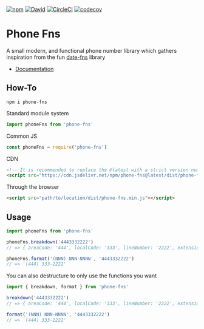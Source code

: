 [![npm](https://img.shields.io/npm/v/phone-fns.svg?style=flat-square)](https://www.npmjs.com/package/phone-fns)
[![David](https://img.shields.io/david/dhershman1/phone-fns.svg?style=flat-square)](https://david-dm.org/dhershman1/phone-fns)
[![CircleCI](https://circleci.com/gh/dhershman1/phone-fns.svg?style=svg)](https://circleci.com/gh/dhershman1/phone-fns)
[![codecov](https://codecov.io/gh/dhershman1/phone-fns/branch/master/graph/badge.svg)](https://codecov.io/gh/dhershman1/phone-fns)

# Phone Fns

A small modern, and functional phone number library which gathers inspiration from the fun [date-fns](https://github.com/date-fns/date-fns) library

- [Documentation](https://phone-fns.dusty.codes/)

## How-To

`npm i phone-fns`

Standard module system

```js
import phoneFns from 'phone-fns'
```

Common JS

```js
const phoneFns = require('phone-fns')
```

CDN

```html
<!-- It is recommended to replace the @latest with a strict version number for production -->
<script src="https://cdn.jsdelivr.net/npm/phone-fns@latest/dist/phone-fns.min.js"></script>
```

Through the browser

```html
<script src="path/to/location/dist/phone-fns.min.js"></script>
```

## Usage

```javascript
import phoneFns from 'phone-fns'

phoneFns.breakdown('4443332222')
// => { areaCode: '444', localCode: '333', lineNumber: '2222', extension: '' }

phoneFns.format('(NNN) NNN-NNNN', '4443332222')
// => '(444) 333-2222'
```

You can also destructure to only use the functions you want

```javascript
import { breakdown, format } from 'phone-fns'

breakdown('4443332222')
// => { areaCode: '444', localCode: '333', lineNumber: '2222', extension: '' }

format('(NNN) NNN-NNNN', '4443332222')
// => '(444) 333-2222'
```
